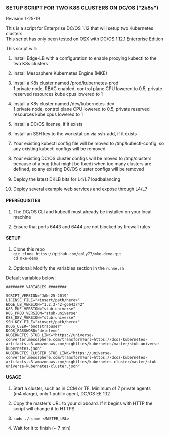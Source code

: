 ### SETUP SCRIPT FOR TWO K8S CLUSTERS ON DC/OS ("2k8s")
Revision 1-25-19

This is a script for Enterprise DC/OS 1.12 that will setup two Kubernetes clusters  
This script has only been tested on OSX with DC/OS 1.12.1 Enterprise Edition  

This script will:

1. Install Edge-LB with a configuration to enable proxying kubectl to the two K8s clusters

2. Install Mesosphere Kubernetes Engine (MKE)

3. Install a K8s cluster named /prod/kubernetes-prod  
   1 private node, RBAC enabled, control plane CPU lowered to 0.5, private reserved resources kube cpus lowered to 1     

4. Install a K8s cluster named /dev/kubernetes-dev   
   1 private node, control plane CPU lowered to 0.5, private reserved resources kube cpus lowered to 1  

5. Install a DC/OS license, if it exists

6. Install an SSH key to the workstation via ssh-add, if it exists

7. Your existing kubectl config file will be moved to /tmp/kubectl-config, so any existing kubectl configs will be removed

8. Your existing DC/OS cluster configs will be moved to /tmp/clusters because of a bug (that might be fixed) when too many clusters are defined, so any existing DC/OS cluster configs will be removed

9. Deploy the latest DKLB bits for L4/L7 loadbalancing

10. Deploy several example web services and expose through L4/L7

#### PREREQUISITES

1. The DC/OS CLI and kubectl must already be installed on your local machine

2. Ensure that ports 6443 and 6444 are not blocked by firewall rules

#### SETUP

1. Clone this repo  
   `git clone https://github.com/ably77/mke-demo.git`  
   `cd mke-demo`

2. Optional: Modify the variables section in the `runme.sh`

Default variables below:
```
######## VARIABLES ########

SCRIPT_VERSION="JAN-25-2019"
LICENSE_FILE="<insert/path/here>"
EDGE_LB_VERSION="1.2.3-42-g6643742"
K8S_MKE_VERSION="stub-universe"
K8S_PROD_VERSION="stub-universe"
K8S_DEV_VERSION="stub-universe"
SSH_KEY_FILE="<insert/path/here>"
DCOS_USER="bootstrapuser"
DCOS_PASSWORD="deleteme"
KUBERNETES_STUB_LINK="https://universe-converter.mesosphere.com/transform?url=https://dcos-kubernetes-artifacts.s3.amazonaws.com/nightlies/kubernetes/master/stub-universe-kubernetes.json"
KUBERNETES_CLUSTER_STUB_LINK="https://universe-converter.mesosphere.com/transform?url=https://dcos-kubernetes-artifacts.s3.amazonaws.com/nightlies/kubernetes-cluster/master/stub-universe-kubernetes-cluster.json"
```

#### USAGE

1. Start a cluster, such as in CCM or TF. Minimum of 7 private agents (m4.xlarge), only 1 public agent, DC/OS EE 1.12

2. Copy the master's URL to your clipboard. If it begins with HTTP the script will change it to HTTPS.

3. `sudo ./runme <MASTER_URL>`

4. Wait for it to finish (~ 7 min)
